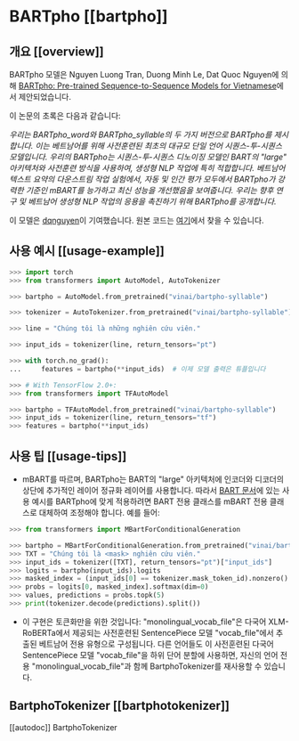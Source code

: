 <!--Copyright 2021 The HuggingFace Team. All rights reserved.

Licensed under the Apache License, Version 2.0 (the "License"); you may not use this file except in compliance with
the License. You may obtain a copy of the License at

http://www.apache.org/licenses/LICENSE-2.0

Unless required by applicable law or agreed to in writing, software distributed under the License is distributed on
an "AS IS" BASIS, WITHOUT WARRANTIES OR CONDITIONS OF ANY KIND, either express or implied. See the License for the
specific language governing permissions and limitations under the License.

⚠️ Note that this file is in Markdown but contain specific syntax for our doc-builder (similar to MDX) that may not be
rendered properly in your Markdown viewer.

-->

# BARTpho [[bartpho]]

## 개요 [[overview]]

BARTpho 모델은 Nguyen Luong Tran, Duong Minh Le, Dat Quoc Nguyen에 의해 [BARTpho: Pre-trained Sequence-to-Sequence Models for Vietnamese](https://arxiv.org/abs/2109.09701)에서 제안되었습니다.

이 논문의 초록은 다음과 같습니다:

*우리는 BARTpho_word와 BARTpho_syllable의 두 가지 버전으로 BARTpho를 제시합니다. 
이는 베트남어를 위해 사전훈련된 최초의 대규모 단일 언어 시퀀스-투-시퀀스 모델입니다. 
우리의 BARTpho는 시퀀스-투-시퀀스 디노이징 모델인 BART의 "large" 아키텍처와 사전훈련 방식을 사용하여, 생성형 NLP 작업에 특히 적합합니다. 
베트남어 텍스트 요약의 다운스트림 작업 실험에서, 
자동 및 인간 평가 모두에서 BARTpho가 강력한 기준인 mBART를 능가하고 최신 성능을 개선했음을 보여줍니다. 
우리는 향후 연구 및 베트남어 생성형 NLP 작업의 응용을 촉진하기 위해 BARTpho를 공개합니다.*

이 모델은 [dqnguyen](https://huggingface.co/dqnguyen)이 기여했습니다. 원본 코드는 [여기](https://github.com/VinAIResearch/BARTpho)에서 찾을 수 있습니다.

## 사용 예시 [[usage-example]]

```python
>>> import torch
>>> from transformers import AutoModel, AutoTokenizer

>>> bartpho = AutoModel.from_pretrained("vinai/bartpho-syllable")

>>> tokenizer = AutoTokenizer.from_pretrained("vinai/bartpho-syllable")

>>> line = "Chúng tôi là những nghiên cứu viên."

>>> input_ids = tokenizer(line, return_tensors="pt")

>>> with torch.no_grad():
...     features = bartpho(**input_ids)  # 이제 모델 출력은 튜플입니다

>>> # With TensorFlow 2.0+:
>>> from transformers import TFAutoModel

>>> bartpho = TFAutoModel.from_pretrained("vinai/bartpho-syllable")
>>> input_ids = tokenizer(line, return_tensors="tf")
>>> features = bartpho(**input_ids)
```

## 사용 팁 [[usage-tips]]

- mBART를 따르며, BARTpho는 BART의 "large" 아키텍처에 인코더와 디코더의 상단에 추가적인 레이어 정규화 레이어를 사용합니다. 
따라서 [BART 문서](bart)에 있는 사용 예시를 BARTpho에 맞게 적용하려면 
BART 전용 클래스를 mBART 전용 클래스로 대체하여 조정해야 합니다. 
예를 들어:

```python
>>> from transformers import MBartForConditionalGeneration

>>> bartpho = MBartForConditionalGeneration.from_pretrained("vinai/bartpho-syllable")
>>> TXT = "Chúng tôi là <mask> nghiên cứu viên."
>>> input_ids = tokenizer([TXT], return_tensors="pt")["input_ids"]
>>> logits = bartpho(input_ids).logits
>>> masked_index = (input_ids[0] == tokenizer.mask_token_id).nonzero().item()
>>> probs = logits[0, masked_index].softmax(dim=0)
>>> values, predictions = probs.topk(5)
>>> print(tokenizer.decode(predictions).split())
```

- 이 구현은 토큰화만을 위한 것입니다: "monolingual_vocab_file"은 다국어
 XLM-RoBERTa에서 제공되는 사전훈련된 SentencePiece 모델 
 "vocab_file"에서 추출된 베트남어 전용 유형으로 구성됩니다.
  다른 언어들도 이 사전훈련된 다국어 SentencePiece 모델 "vocab_file"을 하위 단어 분할에 사용하면, 자신의 언어 전용 "monolingual_vocab_file"과 함께 BartphoTokenizer를 재사용할 수 있습니다.

## BartphoTokenizer [[bartphotokenizer]]

[[autodoc]] BartphoTokenizer
